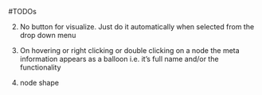 #TODOs

2. No button for visualize. Just do it automatically when selected from the drop down menu

3. On hovering or right clicking or double clicking on a node the meta information appears as a balloon i.e. it’s full name and/or the functionality

4. node shape 